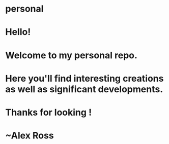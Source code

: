 # personal

# Hello!
# Welcome to my personal repo. 
# Here you'll find interesting creations as well as significant developments.
# Thanks for looking !
# ~Alex Ross
